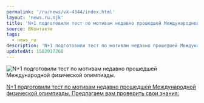 ```yaml
---
permalink: '/ru/news/vk-4344/index.html'
layout: 'news.ru.njk'
title: 'N+1 подготовили тест по мотивам недавно прошедшей Международной физической олимпиады.'
source: ВКонтакте
tags:
  - news_ru
description: 'N+1 подготовили тест по мотивам недавно прошедшей Международной физической олимпиады.'
updatedAt: 1502017260
---
```

![N+1 подготовили тест по мотивам недавно прошедшей Международной физической олимпиады.](https://sun9-39.userapi.com/c621700/v621700071/d9fa/Ay5GVeAH9iE.jpg)

[N+1 подготовили тест по мотивам недавно прошедшей Международной физической олимпиады. Предлагаем вам проверить свои знания:](https://nplus1.ru/news/2017/08/04/ipho)

